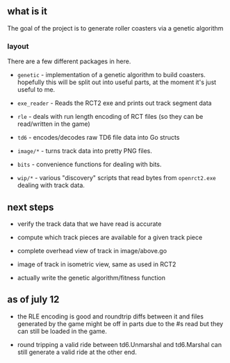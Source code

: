 ## what is it

The goal of the project is to generate roller coasters via a genetic algorithm

### layout

There are a few different packages in here.

- `genetic` - implementation of a genetic algorithm to build coasters.
  hopefully this will be split out into useful parts, at the moment it's just
  useful to me.

- `exe_reader` - Reads the RCT2 exe and prints out track segment data

- `rle` - deals with run length encoding of RCT files (so they can be
read/written in the game)

- `td6` - encodes/decodes raw TD6 file data into Go structs

- `image/*` - turns track data into pretty PNG files.

- `bits` - convenience functions for dealing with bits.

- `wip/*` - various "discovery" scripts that read bytes from `openrct2.exe`
  dealing with track data.

## next steps

- verify the track data that we have read is accurate

- compute which track pieces are available for a given track piece

- complete overhead view of track in image/above.go

- image of track in isometric view, same as used in RCT2

- actually write the genetic algorithm/fitness function

## as of july 12

- the RLE encoding is good and roundtrip diffs between it and files generated
by the game might be off in parts due to the #s read but they can still be
loaded in the game.

- round tripping a valid ride between td6.Unmarshal and td6.Marshal can still
  generate a valid ride at the other end.
